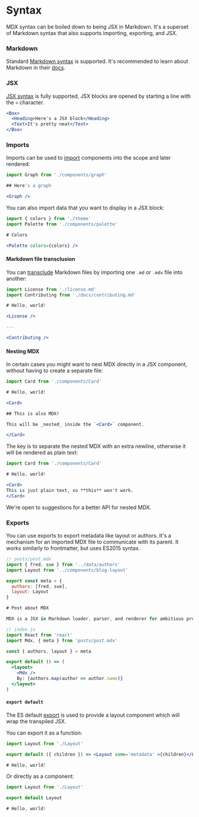# Syntax

MDX syntax can be boiled down to being JSX in Markdown.
It's a superset of Markdown syntax that also supports importing, exporting, and JSX.

### Markdown

Standard [Markdown syntax][md] is supported.
It's recommended to learn about Markdown in their [docs][md].

### JSX

[JSX syntax][jsx] is fully supported, JSX blocks are opened by starting a line with the `<` character.

```jsx
<Box>
  <Heading>Here's a JSX block</Heading>
  <Text>It's pretty neat</Text>
</Box>
```

### Imports

Imports can be used to [import][] components into the scope and later rendered:

```jsx
import Graph from './components/graph'

## Here's a graph

<Graph />
```

You can also import data that you want to display in a JSX block:

```jsx
import { colors } from './theme'
import Palette from './components/palette'

# Colors

<Palette colors={colors} />
```

#### Markdown file transclusion

You can [transclude][] Markdown files by importing one `.md` or `.mdx` file into another:

```jsx
import License from './license.md'
import Contributing from './docs/contributing.md'

# Hello, world!

<License />

---

<Contributing />
```

#### Nesting MDX

In certain cases you might want to nest MDX directly in a JSX component, without having to create a separate file:

```jsx
import Card from './components/Card'

# Hello, world!

<Card>

## This is also MDX!

This will be _nested_ inside the `<Card>` component.

</Card>
```

The key is to separate the nested MDX with an extra newline, otherwise it will be rendered as plain text:

```jsx
import Card from './components/Card'

# Hello, world!

<Card>
This is just plain text, so **this** won't work.
</Card>
```

We're open to suggestions for a better API for nested MDX.

### Exports

You can use exports to export metadata like layout or authors.
It's a mechanism for an imported MDX file to communicate with its parent.
It works similarly to frontmatter, but uses ES2015 syntax.

```js
// posts/post.mdx
import { fred, sue } from '../data/authors'
import Layout from '../components/blog-layout'

export const meta = {
  authors: [fred, sue],
  layout: Layout
}

# Post about MDX

MDX is a JSX in Markdown loader, parser, and renderer for ambitious projects.
```

```jsx
// index.js
import React from 'react'
import Mdx, { meta } from 'posts/post.mdx'

const { authors, layout } = meta

export default () => (
  <layout>
    <Mdx />
    By: {authors.map(author => author.name)}
  </layout>
)
```

#### `export default`

The ES default [export][] is used to provide a layout component which will wrap the transpiled JSX.

You can export it as a function:

```jsx
import Layout from './Layout'

export default ({ children }) => <Layout some='metadata' >{children}</Layout>

# Hello, world!
```

Or directly as a component:

```jsx
import Layout from './Layout'

export default Layout

# Hello, world!
```

[md]: https://daringfireball.net/projects/markdown/syntax
[jsx]: https://reactjs.org/docs/introducing-jsx.html
[import]: https://developer.mozilla.org/en-US/docs/web/javascript/reference/statements/import
[export]: https://developer.mozilla.org/en-US/docs/web/javascript/reference/statements/export
[transclude]: https://en.wikipedia.org/wiki/Transclusion
